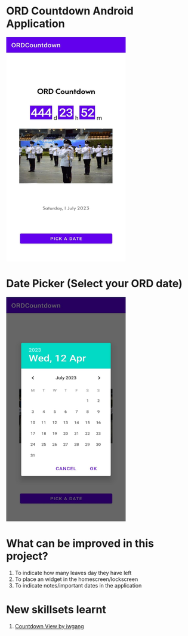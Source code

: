 # ORD Countdown Android Application
<img src="https://github.com/victorjongsoon/ORDCountdown/blob/main/img/ordcountdownapp.jpeg" width="320" height="600" />

# Date Picker (Select your ORD date)
<img src="https://github.com/victorjongsoon/ORDCountdown/blob/main/img/datepicker.jpeg" width="320" height="600" />

# What can be improved in this project?
1. To indicate how many leaves day they have left
2. To place an widget in the homescreen/lockscreen
3. To indicate notes/important dates in the application

# New skillsets learnt
1. [Countdown View by iwgang](https://github.com/iwgang/CountdownView)


 
